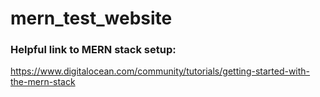 # mern_test_website

### Helpful link to MERN stack setup:

https://www.digitalocean.com/community/tutorials/getting-started-with-the-mern-stack
